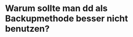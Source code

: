 # Warum sollte man dd als Backupmethode besser nicht benutzen?

[.de]: ../../de/src/why-shouldn-t-you-use-dd-as-backup-type.md
[.source]: https://www.linux-tips-and-tricks.de/en/raspibackupcategorye/581-why-shouldn-t-you-use-dd-as-backup-method
[.source]: https://www.linux-tips-and-tricks.de/de/raspibackupcategoried/579-warum-sollte-man-dd-als-backupmethode-besser-nicht-benutzen
